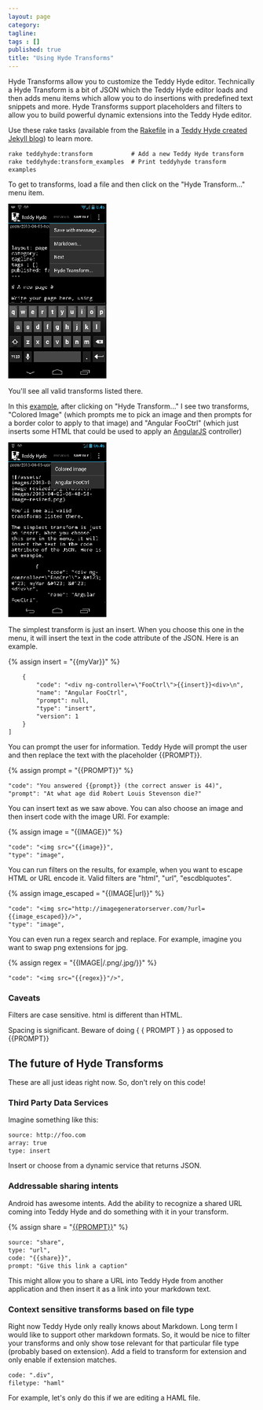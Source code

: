 ```yaml
---
layout: page
category: 
tagline: 
tags : [] 
published: true
title: "Using Hyde Transforms"
---
```


Hyde Transforms allow you to customize the Teddy Hyde editor. Technically a Hyde Transform is a bit of JSON which the Teddy Hyde editor loads and then adds menu items which allow you to do insertions with predefined text snippets and more. Hyde Transforms support placeholders and filters to allow you to build powerful dynamic extensions into the Teddy Hyde editor.

Use these rake tasks (available from the [Rakefile](https://github.com/xrd/blog.teddyhyde.com/blob/gh-pages/Rakefile) in a [Teddy Hyde created Jekyll blog](https://teddyhyde.com)) to learn more.

    rake teddyhyde:transform           # Add a new Teddy Hyde transform
    rake teddyhyde:transform_examples  # Print teddyhyde transform examples

To get to transforms, load a file and then click on the "Hyde Transform..." menu item. 

![/assets/images/2013-04-05-08-48-58-image-resized.png](/assets/images/2013-04-05-08-48-58-image-resized.png)

You'll see all valid transforms listed there.

In this [example](https://github.com/xrd/blog.teddyhyde.com/blob/gh-pages/_hyde/transforms.json), after clicking on "Hyde Transform..." I see two transforms, "Colored Image" (which prompts me to pick an image and then prompts for a border color to apply to that image) and "Angular FooCtrl" (which just inserts some HTML that could be used to apply an [AngularJS](http://angularjs.org) controller)

![/assets/images/2013-05-08-06-53-26-image-resized.png](/assets/images/2013-05-08-06-53-26-image-resized.png)

The simplest transform is just an insert. When you choose this one in the menu, it will insert the text in the code attribute of the JSON. Here is an example.

{% assign insert = "{{myVar}}" %}

        {
            "code": "<div ng-controller=\"FooCtrl\">{{insert}}<div>\n", 
            "name": "Angular FooCtrl", 
            "prompt": null, 
            "type": "insert", 
            "version": 1
        }
    ]

You can prompt the user for information. Teddy Hyde will prompt the user and then replace the text with the placeholder &#123;&#123;PROMPT&#125;&#125;.

{% assign prompt = "{{PROMPT}}" %}

    "code": "You answered {{prompt}} (the correct answer is 44)",
    "prompt": "At what age did Robert Louis Stevenson die?"

You can insert text as we saw above. You can also choose an image and then insert code with the image URI. For example:

{% assign image = "{{IMAGE}}" %}

    "code": "<img src="{{image}}",
    "type": "image", 

You can run filters on the results, for example, when you want to escape HTML or URL encode it. Valid filters are "html", "url", "escdblquotes".

{% assign image_escaped = "{{IMAGE|url}}" %}

    "code": "<img src="http://imagegeneratorserver.com/?url={{image_escaped}}/>",
    "type": "image", 

You can even run a regex search and replace. For example, imagine you want to swap png extensions for jpg.

{% assign regex = "{{IMAGE|/\.png/\.jpg/}}" %}

    "code": "<img src="{{regex}}"/>",

### Caveats ###

Filters are case sensitive. html is different than HTML.

Spacing is significant. Beware of doing &#123; &#123; PROMPT
&#125; &#125; as opposed to 
&#123;&#123;PROMPT&#125;&#125;

## The future of Hyde Transforms ##

These are all just ideas right now. So, don't rely on this code!

### Third Party Data Services

Imagine something like this:

    source: http://foo.com
    array: true
    type: insert

Insert or choose from a dynamic service that returns JSON.

### Addressable sharing intents

Android has awesome intents. Add the ability to recognize a shared URL coming into Teddy Hyde and do something with it in your transform.

{% assign share = "[{{PROMPT}}]({{URL}})" %}

    source: "share",
    type: "url",
    code: "{{share}}",
    prompt: "Give this link a caption"

This might allow you to share a URL into Teddy Hyde from another application and then insert it as a link into your markdown text.

### Context sensitive transforms based on file type

Right now Teddy Hyde only really knows about Markdown. Long term I would like to support other markdown formats. So, it would be nice to filter
your transforms and only show tose relevant for that particular file type (probably based on extension). 
Add a field to transform for extension and only enable if extension matches.

    code: ".div",
    filetype: "haml"

For example, let's only do this if we are editing a HAML file.
